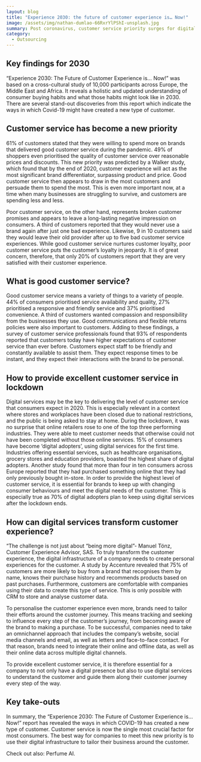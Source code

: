 ```yaml
---
layout: blog
title: "Experience 2030: the future of customer experience is… Now!"
image: /assets/img/nathan-dumlao-66RxrYlPShI-unsplash.jpg
summary: Post coronavirus, customer service priority surges for digital services essential for personalized, responsive experiences influencing consumer loyalty and spending.
category:
  - Outsourcing
---
```


## Key findings for 2030
“Experience 2030: The Future of Customer Experience is… Now!” was based on a cross-cultural study of 10,000 participants across Europe, the Middle East and Africa. It reveals a holistic and updated understanding of consumer buying habits and what those habits might look like in 2030. There are several stand-out discoveries from this report which indicate the ways in which Covid-19 might have created a new type of customer.

## Customer service has become a new priority
61% of customers stated that they were willing to spend more on brands that delivered good customer service during the pandemic. 49% of shoppers even prioritised the quality of customer service over reasonable prices and discounts. This new priority was predicted by a Walker study, which found that by the end of 2020, customer experience will act as the most significant brand differentiator, surpassing product and price. Good customer service then appears to draw in the most customers and persuade them to spend the most. This is even more important now, at a time when many businesses are struggling to survive, and customers are spending less and less.

Poor customer service, on the other hand, represents broken customer promises and appears to leave a long-lasting negative impression on consumers. A third of customers reported that they would never use a brand again after just one bad experience. Likewise, 9 in 10 customers said they would leave their old provider after up to five bad customer service experiences. While good customer service nurtures customer loyalty, poor customer service puts the customer’s loyalty in jeopardy. It is of great concern, therefore, that only 20% of customers report that they are very satisfied with their customer experience.

## What is good customer service?
Good customer service means a variety of things to a variety of people. 44% of consumers prioritised service availability and quality, 27% prioritised a responsive and friendly service and 37% prioritised convenience. A third of customers wanted compassion and responsibility from the businesses they use. Good communications and flexible returns policies were also important to customers. Adding to these findings, a survey of customer service professionals found that 93% of respondents reported that customers today have higher expectations of customer service than ever before. Customers expect staff to be friendly and constantly available to assist them. They expect response times to be instant, and they expect their interactions with the brand to be personal.

## How to provide excellent customer service in lockdown
Digital services may be the key to delivering the level of customer service that consumers expect in 2020. This is especially relevant in a context where stores and workplaces have been closed due to national restrictions, and the public is being asked to stay at home. During the lockdown, it was no surprise that online retailers rose to one of the top three performing industries. They were able to meet customer needs that otherwise could not have been completed without those online services. 15% of consumers have become ‘digital adopters’, using digital services for the first time. Industries offering essential services, such as healthcare organisations, grocery stores and education providers, boasted the highest share of digital adopters. Another study found that more than four in ten consumers across Europe reported that they had purchased something online that they had only previously bought in-store. In order to provide the highest level of customer service, it is essential for brands to keep up with changing consumer behaviours and meet the digital needs of the customer. This is especially true as 70% of digital adopters plan to keep using digital services after the lockdown ends.

## How can digital services transform customer experience?
“The challenge is not just about “being more digital”- Manuel Tönz, Customer Experience Advisor, SAS. To truly transform the customer experience, the digital infrastructure of a company needs to create personal experiences for the customer. A study by Accenture revealed that 75% of customers are more likely to buy from a brand that recognises them by name, knows their purchase history and recommends products based on past purchases. Furthermore, customers are comfortable with companies using their data to create this type of service. This is only possible with CRM to store and analyse customer data.

To personalise the customer experience even more, brands need to tailor their efforts around the customer journey. This means tracking and seeking to influence every step of the customer’s journey, from becoming aware of the brand to making a purchase. To be successful, companies need to take an omnichannel approach that includes the company’s website, social media channels and email, as well as letters and face-to-face contact. For that reason, brands need to integrate their online and offline data, as well as their online data across multiple digital channels.

To provide excellent customer service, it is therefore essential for a company to not only have a digital presence but also to use digital services to understand the customer and guide them along their customer journey every step of the way.

## Key take-outs
In summary, the “Experience 2030: The Future of Customer Experience is… Now!” report has revealed the ways in which COVID-19 has created a new type of customer. Customer service is now the single most crucial factor for most consumers. The best way for companies to meet this new priority is to use their digital infrastructure to tailor their business around the customer.

Check out also: Perfume AI.
